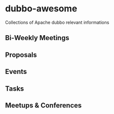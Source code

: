 # dubbo-awesome

Collections of Apache dubbo relevant informations

## Bi-Weekly Meetings

## Proposals

## Events

## Tasks

## Meetups & Conferences

